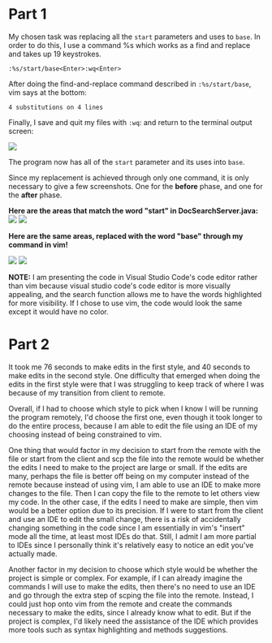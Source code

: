 # Part 1

My chosen task was replacing all the ```start``` parameters and uses to ```base```. In order to do this, I use a command %s which works as a find and replace and takes up 19 keystrokes.

```
:%s/start/base<Enter>:wq<Enter>
```

After doing the find-and-replace command described in ```:%s/start/base```, vim says at the bottom:

```4 substitutions on 4 lines```


Finally, I save and quit my files with ```:wq```: and return to the terminal output screen:

![](../other/Pasted%20image%2020221107191720.png)

The program now has all of the 
```start``` parameter and its uses into ```base```.


Since my replacement is achieved through only one command, it is only necessary to give a few screenshots. One for the **before** phase, and one for the **after** phase.

**Here are the areas that match the word "start" in DocSearchServer.java:** 
![](Screen%20Shot%202022-11-29%20at%201.34.35%20PM.png)
![](Screen%20Shot%202022-11-29%20at%201.35.46%20PM.png)

**Here are the same areas, replaced with the word "base" through my command in vim!**

![](Screen%20Shot%202022-11-29%20at%201.38.06%20PM.png)
![](Screen%20Shot%202022-11-29%20at%201.38.58%20PM.png)



**NOTE:** I am presenting the code in Visual Studio Code's code editor rather than vim because visual studio code's code editor is more visually appealing, and the search function allows me to have the words highlighted for more visibility. If I chose to use vim, the code would look the same except it would have no color.

# Part 2

It took me 76 seconds to make edits in the first style, and 40 seconds to make edits in the second style. One difficulty that emerged when doing the edits in the first style were that I was struggling to keep track of where I was because of my transition from client to remote. 

Overall, if I had to choose which style to pick when I know I will be running the program remotely, I'd choose the first one, even though it took longer to do the entire process, because I am able to edit the file using an IDE of my choosing instead of being constrained to vim.

One thing that would factor in my decision to start from the remote with the file or start from the client and scp the file into the remote would be whether the edits I need to make to the project are large or small. If the edits are many, perhaps the file is better off being on my computer instead of the remote because instead of using vim, I am able to use an IDE to make more changes to the file. Then I can copy the file to the remote to let others view my code. In the other case, if the edits I need to make are simple, then vim would be a better option due to its precision. If I were to start from the client and use an IDE to edit the small change, there is a risk of accidentally changing something in the code since I am essentially in vim's "insert" mode all the time, at least most IDEs do that. Still, I admit I am more partial to IDEs since I personally think it's relatively easy to notice an edit you've actually made.

Another factor in my decision to choose which style would be whether the project is simple or complex. For example, if I can already imagine the commands I will use to make the edits, then there's no need to use an IDE and go through the extra step of scping the file into the remote. Instead, I could just hop onto vim from the remote and create the commands necessary to make the edits, since I already know what to edit. But if the project is complex, I'd likely need the assistance of the IDE which provides more tools such as syntax highlighting and methods suggestions.